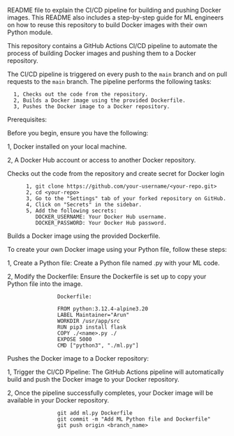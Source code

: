 README file to explain the  CI/CD pipeline for building and pushing Docker images. This README also includes a step-by-step guide for ML engineers on how to reuse this repository to build Docker images with their own Python module.

This repository contains a GitHub Actions CI/CD pipeline to automate the process of building Docker images and pushing them to a Docker repository.

The CI/CD pipeline is triggered on every push to the `main` branch and on pull requests to the `main` branch. The pipeline performs the following tasks:

      1, Checks out the code from the repository.
      2, Builds a Docker image using the provided Dockerfile.
      3, Pushes the Docker image to a Docker repository.

Prerequisites:

Before you begin, ensure you have the following:
    
1, Docker installed on your local machine.

2, A Docker Hub account or access to another Docker repository.
          
Checks out the code from the repository and create secret for Docker login
    
          1, git clone https://github.com/your-username/<your-repo.git>
          2, cd <your-repo>
          3, Go to the "Settings" tab of your forked repository on GitHub.
          4, Click on "Secrets" in the sidebar.
          5, Add the following secrets:
             DOCKER_USERNAME: Your Docker Hub username.
             DOCKER_PASSWORD: Your Docker Hub password.

Builds a Docker image using the provided Dockerfile.

To create your own Docker image using your Python file, follow these steps:
      
1, Create a Python file: Create a Python file named <name>.py with your ML code.

2, Modify the Dockerfile: Ensure the Dockerfile is set up to copy your Python file into the image.

                    Dockerfile:
                    
                    FROM python:3.12.4-alpine3.20
                    LABEL Maintainer="Arun"
                    WORKDIR /usr/app/src
                    RUN pip3 install flask
                    COPY ./<name>.py ./
                    EXPOSE 5000
                    CMD ["python3", "./ml.py"]

Pushes the Docker image to a Docker repository:

1, Trigger the CI/CD Pipeline: The GitHub Actions pipeline will automatically build and push the Docker image to your Docker repository.

2, Once the pipeline successfully completes, your Docker image will be available in your Docker repository.
          
                    git add ml.py Dockerfile
                    git commit -m "Add ML Python file and Dockerfile"
                    git push origin <branch_name>



      
